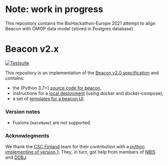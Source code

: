 # Note: work in progress
This repository contains the BioHackathon-Europe 2021 attempt to align Beacon with OMOP data model (stored in Postgres database)


# Beacon v2.x

[![Testsuite](https://github.com/EGA-archive/beacon-2.x/workflows/Testsuite/badge.svg)](https://github.com/EGA-archive/beacon-2.x/actions)

This repository is an implementation of the [Beacon v2.0 specification](https://github.com/ga4gh-beacon/specification-v2) and contains:

* the (Python 3.7+) [source code for beacon](beacon),
* instructions for a [local deployment](deploy) (using docker and docker-compose),
* a set of [templates for a beacon UI](ui).


### Version notes

* Fusions (`mateName`) are not supported.


### Acknowlegments

We thank the [CSC Finland](https://www.csc.fi/) team for their
contribution with a [python implementing of version
1](https://github.com/CSCfi/beacon-python). They, in turn, got help
from members of [NBIS](https://nbis.se/) and
[DDBJ](https://www.ddbj.nig.ac.jp).



